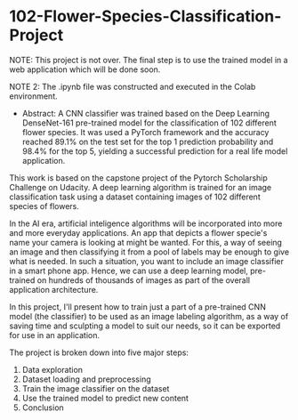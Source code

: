 # 102-Flower-Species-Classification-Project

NOTE: This project is not over. The final step is to use the trained model in a web application which will be done soon.

NOTE 2: The .ipynb file was constructed and executed in the Colab environment.

* Abstract: A CNN classifier was trained based on the Deep Learning DenseNet-161 pre-trained model for the classification of 102 different flower species. It was used a PyTorch framework and the accuracy reached 89.1% on the test set for the top 1 prediction probability and 98.4% for the top 5, yielding a successful prediction for a real life model application.

This work is based on the capstone project of the Pytorch Scholarship Challenge on Udacity. A deep learning algorithm is trained for an image classification task using a dataset containing images of 102 different species of flowers.

In the AI era, artificial inteligence algorithms will be incorporated into more and more everyday applications. An app that depicts a flower specie's name your camera is looking at might be wanted. For this, a way of seeing an image and then classifying it from a pool of labels may be enough to give what is needed. In such a situation, you want to include an image classifier in a smart phone app. Hence, we can use a deep learning model, pre-trained on hundreds of thousands of images as part of the overall application architecture.

In this project, I'll present how to train just a part of a pre-trained CNN model (the classifier) to be used as an image labeling algorithm, as a way of saving time and sculpting a model to suit our needs, so it can be exported for use in an application.

The project is broken down into five major steps:
1) Data exploration
2) Dataset loading and preprocessing
3) Train the image classifier on the dataset
4) Use the trained model to predict new content
5) Conclusion
